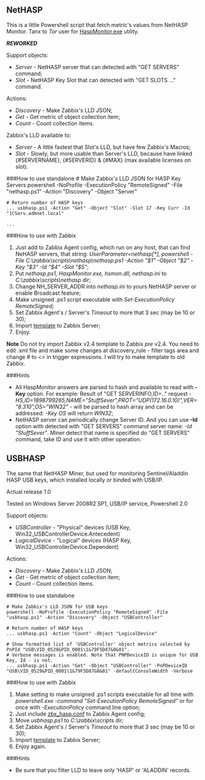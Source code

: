 ## NetHASP 
This is a little Powershell script that fetch metric's values from NetHASP Monitor.
Tanx to _Tor_ user for [HaspMonitor.exe](https://www.zabbix.com/forum/showpost.php?p=96243&postcount=4) utility.

***REWORKED***

Support objects:
- _Server_ - NetHASP server that can detected with "GET SERVERS" command;
- _Slot_ - NetHASP Key Slot that can detected with "GET SLOTS ..." command.

Actions:
- _Discovery_ - Make Zabbix's LLD JSON;
- _Get_       - Get metric of object collection item;
- _Count_     - Count collection items.

Zabbix's LLD available to:
- _Server_ - A little fastest that Slot's LLD, but have few Zabbix's Macros;
- _Slot_ - Slowly, but more usable than Server's LLD, because have linked {#SERVERNAME}, {#SERVERID} & {#MAX} (max available licenses on slot).

###How to use standalone
    # Make Zabbix's LLD JSON for HASP Key Servers
    powershell -NoProfile -ExecutionPolicy "RemoteSigned" -File "nethasp.ps1" -Action "Discovery" -Object "Server"

    # Return number of HASP keys
    ... usbhasp.ps1 -Action "Get" -Object "Slot" -Slot 17 -Key Curr -Id "1CServ.admnet.local"

    ...

###How to use with Zabbix
1. Just add to Zabbix Agent config, which run on any host, that can find NeHASP servers, that string: _UserParameter=nethasp[*], powershell -File C:\zabbix\scripts\nethasp\nethasp.ps1 -Action "$1" -Object "$2" -Key "$3" -Id "$4" -Slot "$5"_;
2. Put _nethasp.ps1, HaspMonitor.exe, hsmon.dll, nethasp.ini_ to _C:\zabbix\scripts\nethasp_ dir;
3. Change NH_SERVER_ADDR into _nethasp.ini_ to yours NetHASP server or enable Broadcast feature;
4. Make unsigned .ps1 script executable with _Set-ExecutionPolicy RemoteSigned_;
5. Set Zabbix Agent's / Server's _Timeout_ to more that 3 sec (may be 10 or 30);
6. Import [template](https://github.com/zbx-sadman/HASP/tree/master/Zabbix_Templates) to Zabbix Server;
7. Enjoy.

**Note**
Do not try import Zabbix v2.4 template to Zabbix _pre_ v2.4. You need to edit .xml file and make some changes at discovery_rule - filter tags area and change _#_ to _<>_ in trigger expressions. I will try to make template to old Zabbix.

###Hints
- All HaspMonitor answers are parsed to hash and available to read with **-Key** option. For example: Result of "GET SERVERINFO,ID=.." request - _HS,ID=1898799265,NAME="StuffSever",PROT="UDP(172.16.0.10)",VER="8.310",OS="WIN32"_  - will be parsed to hash array and can be addressed: _-Key OS_ will return _WIN32_;
- NetHASP server can periodically change Server ID. And you can use **-Id** option with detected with "GET SERVERS" command server name: _-Id "StuffSever"_. Miner detect that name is specified do "GET SERVERS" command, take ID and use it with other operation.


## USBHASP
The same that NetHASP Miner, but used for monitoring Sentinel/Aladdin HASP USB keys, which installed locally or binded with USB/IP.

Actual release 1.0

Tested on Windows Server 2008R2 SP1, USB/IP service, Powershell 2.0

Support objects:
- _USBController_ - "Physical" devices (USB Key, Win32_USBControllerDevice.Antecedent)
- _LogicalDevice_ - "Logical" devices (HASP Key, Win32_USBControllerDevice.Dependent)

Actions:
- _Discovery_ - Make Zabbix's LLD JSON;
- _Get_       - Get metric of object collection item;
- _Count_     - Count collection items.

###How to use standalone

    # Make Zabbix's LLD JSON for USB keys
    powershell -NoProfile -ExecutionPolicy "RemoteSigned" -File "usbhasp.ps1" -Action "Discovery" -Object "USBController"

    # Return number of HASP keys
    ... usbhasp.ps1 -Action "Count" -Object "LogicalDevice"

    # Show formatted list of 'USBController' object metrics selected by PnPId "USB\VID_0529&PID_0001\1&79F5D87&0&01". 
    # Verbose messages is enabled. Note that PNPDeviceID is unique for USB Key, Id - is not.
    ... usbhasp.ps1 -Action "Get" -Object "USBController" -PnPDeviceID "USB\VID_0529&PID_0001\1&79F5D87&0&01" -defaultConsoleWidth -Verbose

###How to use with Zabbix
1. Make setting to make unsigned .ps1 scripts executable for all time with _powershell.exe -command "Set-ExecutionPolicy RemoteSigned"_ or for once with _-ExecutionPolicy_ command line option;
2. Just include [zbx\_hasp.conf](https://github.com/zbx-sadman/HASP/tree/master/Zabbix_Templates/zbx_hasp.conf) to Zabbix Agent config;
3. Move _usbhasp.ps1_ to _C:\zabbix\scripts_ dir;
4. Set Zabbix Agent's / Server's _Timeout_ to more that 3 sec (may be 10 or 30);
5. Import [template](https://github.com/zbx-sadman/HASP/tree/master/Zabbix_Templates) to Zabbix Server;
6. Enjoy again.
 
###Hints
- Be sure that you filter LLD to leave only 'HASP' or 'ALADDIN' records.
